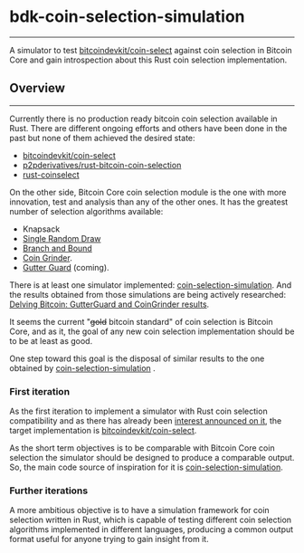 # bdk-coin-selection-simulation
---
A simulator to test [bitcoindevkit/coin-select](https://github.com/bitcoindevkit/coin-select) against coin selection in Bitcoin Core and gain introspection about this Rust coin selection implementation.

## Overview
---

Currently there is no production ready bitcoin coin selection available in Rust. There are different ongoing efforts and others have been done in the past but none of them achieved the desired state:
- [bitcoindevkit/coin-select](https://github.com/bitcoindevkit/coin-select)
- [p2pderivatives/rust-bitcoin-coin-selection](https://github.com/p2pderivatives/rust-bitcoin-coin-selection)
- [rust-coinselect](https://github.com/Bitshala-Incubator/rust-coinselect)

On the other side, Bitcoin Core coin selection module is the one with more innovation, test and analysis than any of the other ones. It has the greatest number of selection algorithms available:
- Knapsack
- [Single Random Draw](https://github.com/bitcoin/bitcoin/pull/17526)
- [Branch and Bound](https://github.com/bitcoin/bitcoin/pull/10637)
- [Coin Grinder](https://github.com/bitcoin/bitcoin/pull/27877).
- [Gutter Guard](https://github.com/bitcoin/bitcoin/pull/28977) (coming).

There is at least one simulator implemented: [coin-selection-simulation](https://github.com/achow101/coin-selection-simulation).
And the results obtained from those simulations are being actively researched: [Delving Bitcoin: GutterGuard and CoinGrinder results](https://delvingbitcoin.org/t/gutterguard-and-coingrinder-simulation-results/279).

It seems the current "~~gold~~ bitcoin standard" of coin selection is Bitcoin Core, and as it, the goal of any new coin selection implementation should be to be at least as good.

One step toward this goal is the disposal of similar results to the one obtained by [coin-selection-simulation](https://github.com/achow101/coin-selection-simulation) .

### First iteration
As the first iteration to implement a simulator with Rust coin selection compatibility and as there has already been [interest announced on it]( https://github.com/bitcoindevkit/coin-select/pull/21#issuecomment-1915811752), the target implementation is [bitcoindevkit/coin-select](https://github.com/bitcoindevkit/coin-select).

As the short term objectives is to be comparable with Bitcoin Core coin selection the simulator should be designed to produce a comparable output. So, the main code source of inspiration for it is [coin-selection-simulation](https://github.com/achow101/coin-selection-simulation).

### Further iterations
A more ambitious objective is to have a simulation framework for coin selection written in Rust, which is capable of testing different coin selection algorithms implemented in different languages, producing a common output format useful for anyone trying to gain insight from it.
